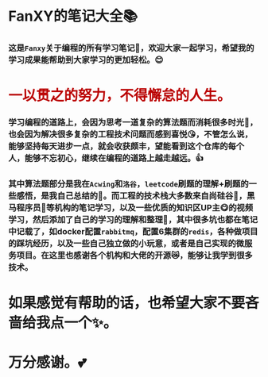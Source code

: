 # FanXY的笔记大全📚
### 这是`Fanxy`关于编程的所有学习笔记📑，欢迎大家一起学习，希望我的学习成果能帮助到大家学习的更加轻松。😊
# <font color='bb000'>一以贯之的努力，不得懈怠的人生。</font>
### 学习编程的道路上，会因为思考一道复杂的算法题而消耗很多时光🤬，也会因为解决很多复杂的工程技术问题而感到喜悦😘，不管怎么说，能够坚持每天进步一点，就会收获颇丰，望能看到这个仓库的每个人，能够不忘初心，继续在编程的道路上越走越远。👍

### 其中算法题部分是我在`Acwing`和`洛谷`，`leetcode`刷题的理解+刷题的一些感悟，是我自己总结的🧐。而工程的技术栈大多数来自尚硅谷🌾，黑马程序员🐴等机构的笔记学习，以及一些优质的知识区UP主😋的视频学习，然后添加了自己的学习的理解和整理🦁，其中很多坑也都在笔记中记载了，如docker配置`rabbitmq`，配置6集群的`redis`，各种做项目的踩坑经历，以及一些自己独立做的小玩意，或者是自己实现的微服务项目。在这里也感谢各个机构和大佬的开源😿，能够让我学到很多技术。

# 如果感觉有帮助的话，也希望大家不要吝啬给我点一个✨。
# 万分感谢。💕
